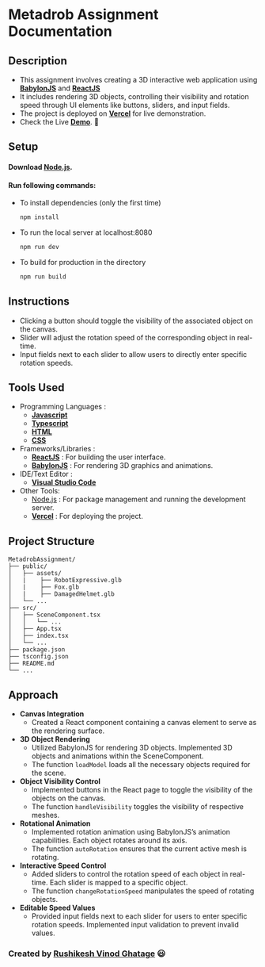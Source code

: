 # Metadrob Assignment Documentation

## Description

-   This assignment involves creating a 3D interactive web application using **[BabylonJS](https://www.babylonjs.com/)** and **[ReactJS](https://react.dev/)**
-   It includes rendering 3D objects, controlling their visibility and rotation speed through UI elements like buttons, sliders, and input fields.
-   The project is deployed on **[Vercel](https://vercel.com/)** for live demonstration.
-   Check the Live **[Demo](https://metadrob-assignment.vercel.app/)**. :red_circle:

## Setup

#### Download [Node.js](https://nodejs.org/en/download/).

#### Run following commands:

-   To install dependencies (only the first time)
    ```bash
    npm install
    ```
-   To run the local server at localhost:8080
    ```bash
    npm run dev
    ```
-   To build for production in the directory
    ```bash
    npm run build
    ```

## Instructions

-   Clicking a button should toggle the visibility of the associated object on the canvas.
-   Slider will adjust the rotation speed of the corresponding object in real-time.
-   Input fields next to each slider to allow users to directly enter specific rotation speeds.

## Tools Used

-   Programming Languages :
    -   **[Javascript](https://www.javascript.com/)**
    -   **[Typescript](https://www.typescriptlang.org/)**
    -   **[HTML](https://html.com/)**
    -   **[CSS](https://www.w3.org/TR/CSS/#css)**
-   Frameworks/Libraries :
    -   **[ReactJS](https://react.dev/)** : For building the user interface.
    -   **[BabylonJS](https://www.babylonjs.com/)** : For rendering 3D graphics and animations.
-   IDE/Text Editor :
    -   **[Visual Studio Code](https://code.visualstudio.com/)**
-   Other Tools:
    -   [Node.js](https://nodejs.org/en/download/) : For package management and running the development server.
    -   **[Vercel](https://vercel.com/)** : For deploying the project.

## Project Structure

```
MetadrobAssignment/
├── public/
│   ├── assets/
│   |    ├── RobotExpressive.glb
│   |    ├── Fox.glb
│   |    ├── DamagedHelmet.glb
│   └── ...
├── src/
│   ├── SceneComponent.tsx
│   │   └── ...
│   ├── App.tsx
│   ├── index.tsx
│   └── ...
├── package.json
├── tsconfig.json
├── README.md
└── ...
```

## Approach

-   **Canvas Integration**
    -   Created a React component containing a canvas element to serve as the rendering surface.
-   **3D Object Rendering**
    -   Utilized BabylonJS for rendering 3D objects. Implemented 3D objects and animations within the SceneComponent.
    -   The function `loadModel` loads all the necessary objects required for the scene.
-   **Object Visibility Control**
    -   Implemented buttons in the React page to toggle the visibility of the objects on the canvas.
    -   The function `handleVisibility` toggles the visibility of respective meshes.
-   **Rotational Animation**
    -   Implemented rotation animation using BabylonJS’s animation capabilities. Each object rotates around its axis.
    -   The function `autoRotation` ensures that the current active mesh is rotating.
-   **Interactive Speed Control**
    -   Added sliders to control the rotation speed of each object in real-time. Each slider is mapped to a specific object.
    -   The function `changeRotationSpeed` manipulates the speed of rotating objects.
-   **Editable Speed Values**
    -   Provided input fields next to each slider for users to enter specific rotation speeds. Implemented input validation to prevent invalid values.

### Created by [Rushikesh Vinod Ghatage](https://www.linkedin.com/in/rushikesh-ghatage-477489222/) :smiley:
